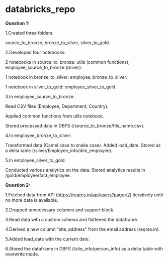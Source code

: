 # databricks_repo

**Question 1:**

1.Created three folders:

source_to_bronze, bronze_to_silver, silver_to_gold.

2.Developed four notebooks:

2 notebooks in source_to_bronze: utils (common functions), employee_source_to_bronze (driver).

1 notebook in bronze_to_silver: employee_bronze_to_silver.

1 notebook in silver_to_gold: employee_silver_to_gold.

3.In employee_source_to_bronze:

Read CSV files (Employee, Department, Country).

Applied common functions from utils notebook.

Stored processed data in DBFS (/source_to_bronze/file_name.csv).

4.In employee_bronze_to_silver:

Transformed data (Camel case to snake case).
Added load_date.
Stored as a delta table (/silver/Employee_info/dim_employee).

5.In employee_silver_to_gold:

Conducted various analytics on the data.
Stored analytics results in /gold/employee/fact_employee.

**Question 2:**

1.Fetched data from API (https://reqres.in/api/users?page=2) iteratively until no more data is available.

2.Dropped unnecessary columns and support block.

3.Read data with a custom schema and flattened the dataframe.

4.Derived a new column "site_address" from the email address (reqres.in).

5.Added load_date with the current date.

6.Stored the dataframe in DBFS (/site_info/person_info) as a delta table with overwrite mode.
